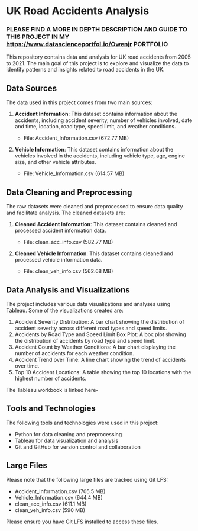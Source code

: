 # UK Road Accidents Analysis

### **PLEASE FIND A MORE IN DEPTH DESCRIPTION AND GUIDE TO THIS PROJECT IN MY https://www.datascienceportfol.io/Owenjr PORTFOLIO**

This repository contains data and analysis for UK road accidents from 2005 to 2021. The main goal of this project is to explore and visualize the data to identify patterns and insights related to road accidents in the UK.

## Data Sources

The data used in this project comes from two main sources:

1. **Accident Information**: This dataset contains information about the accidents, including accident severity, number of vehicles involved, date and time, location, road type, speed limit, and weather conditions.

   - File: Accident_Information.csv (672.77 MB)

2. **Vehicle Information**: This dataset contains information about the vehicles involved in the accidents, including vehicle type, age, engine size, and other vehicle attributes.

   - File: Vehicle_Information.csv (614.57 MB)

## Data Cleaning and Preprocessing

The raw datasets were cleaned and preprocessed to ensure data quality and facilitate analysis. The cleaned datasets are:

1. **Cleaned Accident Information**: This dataset contains cleaned and processed accident information data.

   - File: clean_acc_info.csv (582.77 MB)

2. **Cleaned Vehicle Information**: This dataset contains cleaned and processed vehicle information data.

   - File: clean_veh_info.csv (562.68 MB)

## Data Analysis and Visualizations

The project includes various data visualizations and analyses using Tableau. Some of the visualizations created are:

1. Accident Severity Distribution: A bar chart showing the distribution of accident severity across different road types and speed limits.
2. Accidents by Road Type and Speed Limit Box Plot: A box plot showing the distribution of accidents by road type and speed limit.
3. Accident Count by Weather Conditions: A bar chart displaying the number of accidents for each weather condition.
4. Accident Trend over Time: A line chart showing the trend of accidents over time.
5. Top 10 Accident Locations: A table showing the top 10 locations with the highest number of accidents.

The Tableau workbook is linked here- 

## Tools and Technologies

The following tools and technologies were used in this project:

- Python for data cleaning and preprocessing
- Tableau for data visualization and analysis
- Git and GitHub for version control and collaboration

## Large Files

Please note that the following large files are tracked using Git LFS:

- Accident_Information.csv (705.5 MB)
- Vehicle_Information.csv (644.4 MB)
- clean_acc_info.csv (611.1 MB)
- clean_veh_info.csv (590 MB)

Please ensure you have Git LFS installed to access these files.
